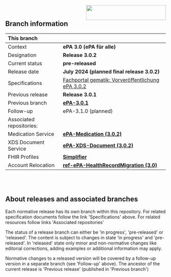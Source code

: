 <img align="right" width="250" height="47" src="images/Gematik_Logo_Flag_With_Background.png"/> <br/>    

## Branch information

|This branch||
|:----|----|
| Context| __ePA 3.0 (ePA für alle)__|
| Designation  | __Release 3.0.2__  |
| Current status | __pre-released__ |
| Release date   | __July 2024 (planned final release 3.0.2)__  |
| Specifications| [Fachportal gematik: Vorveröffentlichung ePA 3.0.2](https://fachportal.gematik.de/schnelleinstieg/downloadcenter/vorabveroeffentlichungen#c9332)|
| Previous release| __Release 3.0.1__|
| Previous branch | [**ePA-3.0.1**](https://github.com/gematik/epa-basic/tree/ePA-3.0.1)|
| Follow-up | ePA-3.1.0 (planned)|
| Associated repositories:||
| Medication Service | [**ePA-Medication (3.0.2)**](https://github.com/gematik/ePA-Medication/tree/ePA-3.0.2) |
| XDS Document Service | [**ePA-XDS-Document (3.0.2)**](https://github.com/gematik/ePA-XDS-Document/tree/ePA-3.0.2) |
| FHIR Profiles | [**Simplifier**](https://simplifier.net/epa) |
| Account Relocation | [**ref-ePA-HealthRecordMigration (3.0)**](https://github.com/gematik/ref-ePA-HealthRecordMigration/tree/ePA-3.0) |

</br>
</br>

## About releases and associated branches
Each normative release has its own branch within this repository.
For related specification documents follow the link 'Specifications' above. For related resources follow links 'Associated repositories'

The status of a release branch can either be 'in progress', 'pre-released' or 'released'. The content is subject to changes in state 'in progress' and 'pre-released'. In 'released' state only minor and non-normative changes like editorial corrections, adding examples or additional information may apply.

Normative changes to a released version will be covered by a follow-up version in a separate branch (see 'Follow-up' above). The ancestor of the current release is 'Previous release' (published in 'Previous branch')

